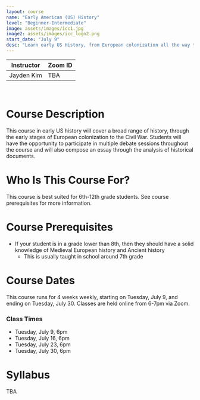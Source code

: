 ```yaml
---
layout: course
name: "Early American (US) History"
level: "Beginner-Intermediate"
image: assets/images/icc1.jpg
image2: assets/images/icc_logo2.png
start_date: "July 9"
desc: "Learn early US History, from European colonization all the way to the Civil War!"
---
```

<link rel="stylesheet" href="assets/css/table.css">
<table class="styled-table">
    <thead>
        <tr>
            <th>Instructor</th>
            <th>Zoom ID</th>
        </tr>
    </thead>
    <tbody>
        <tr>
            <td>Jayden Kim</td>
            <td>TBA</td>
        </tr>
    </tbody>
</table>
<br/>

# Course Description

This course in early US history will cover a broad range of history, through the early stages of European colonization to the Civil War. Students will have the opportunity to participate in multiple debate sessions throughout the course and will also compose an essay through the analysis of historical documents.

# Who Is This Course For?

This course is best suited for 6th-12th grade students. See course prerequisites for more information.

# Course Prerequisites

- If your student is in a grade lower than 8th, then they should have a solid knowledge of Medieval European history and Ancient history
  - This is usually taught in school around 7th grade

# Course Dates

This course runs for 4 weeks weekly, starting on Tuesday, July 9, and ending on Tuesday, July 30. Classes are held online from 6-7pm via Zoom.

### Class Times

- Tuesday, July 9, 6pm
- Tuesday, July 16, 6pm
- Tuesday, July 23, 6pm
- Tuesday, July 30, 6pm

# Syllabus

TBA